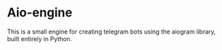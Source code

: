 # Aio-engine
This is a small engine for creating telegram bots using the aiogram library, built entirely in Python.
